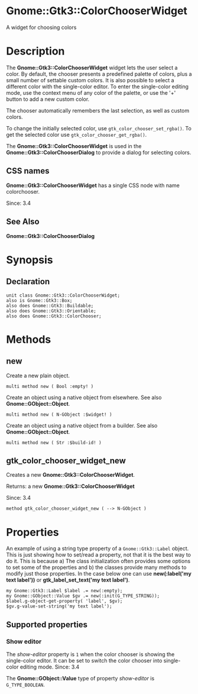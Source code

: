 Gnome::Gtk3::ColorChooserWidget
===============================

A widget for choosing colors

Description
===========

The **Gnome::Gtk3::ColorChooserWidget** widget lets the user select a color. By default, the chooser presents a predefined palette of colors, plus a small number of settable custom colors. It is also possible to select a different color with the single-color editor. To enter the single-color editing mode, use the context menu of any color of the palette, or use the '+' button to add a new custom color.

The chooser automatically remembers the last selection, as well as custom colors.

To change the initially selected color, use `gtk_color_chooser_set_rgba()`. To get the selected color use `gtk_color_chooser_get_rgba()`.

The **Gnome::Gtk3::ColorChooserWidget** is used in the **Gnome::Gtk3::ColorChooserDialog** to provide a dialog for selecting colors.

CSS names
---------

**Gnome::Gtk3::ColorChooserWidget** has a single CSS node with name colorchooser.

Since: 3.4

See Also
--------

**Gnome::Gtk3::ColorChooserDialog**

Synopsis
========

Declaration
-----------

    unit class Gnome::Gtk3::ColorChooserWidget;
    also is Gnome::Gtk3::Box;
    also does Gnome::Gtk3::Buildable;
    also does Gnome::Gtk3::Orientable;
    also does Gnome::Gtk3::ColorChooser;

Methods
=======

new
---

Create a new plain object.

    multi method new ( Bool :empty! )

Create an object using a native object from elsewhere. See also **Gnome::GObject::Object**.

    multi method new ( N-GObject :$widget! )

Create an object using a native object from a builder. See also **Gnome::GObject::Object**.

    multi method new ( Str :$build-id! )

gtk_color_chooser_widget_new
----------------------------

Creates a new **Gnome::Gtk3::ColorChooserWidget**.

Returns: a new **Gnome::Gtk3::ColorChooserWidget**

Since: 3.4

    method gtk_color_chooser_widget_new ( --> N-GObject )

Properties
==========

An example of using a string type property of a `Gnome::Gtk3::Label` object. This is just showing how to set/read a property, not that it is the best way to do it. This is because a) The class initialization often provides some options to set some of the properties and b) the classes provide many methods to modify just those properties. In the case below one can use **new(:label('my text label'))** or **gtk_label_set_text('my text label')**.

    my Gnome::Gtk3::Label $label .= new(:empty);
    my Gnome::GObject::Value $gv .= new(:init(G_TYPE_STRING));
    $label.g-object-get-property( 'label', $gv);
    $gv.g-value-set-string('my text label');

Supported properties
--------------------

### Show editor

The *show-editor* property is `1` when the color chooser is showing the single-color editor. It can be set to switch the color chooser into single-color editing mode. Since: 3.4

The **Gnome::GObject::Value** type of property *show-editor* is `G_TYPE_BOOLEAN`.

